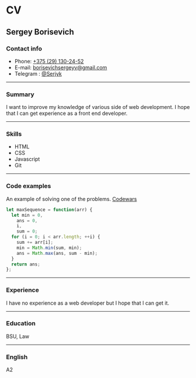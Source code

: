 # CV

## Sergey Borisevich

### Contact info

- Phone: [+375 (29) 130-24-52](tel:+375291302452)
- E-mail: [borisevichsergeyv@gmail.com](mailto:borisevichsergeyv@gmail.com)
- Telegram : [@Serjyk](https://t.me/Serjyk)

---

### Summary

I want to improve my knowledge of various side of web development.
I hope that I can get experience as а front end developer.

---

### Skills

- HTML
- CSS
- Javascript
- Git

---

### Code examples

An example of solving one of the problems.
[Codewars](https://www.codewars.com/kata/54521e9ec8e60bc4de000d6c/javascript)

```javascript
let maxSequence = function(arr) {
  let min = 0,
    ans = 0,
    i,
    sum = 0;
  for (i = 0; i < arr.length; ++i) {
    sum += arr[i];
    min = Math.min(sum, min);
    ans = Math.max(ans, sum - min);
  }
  return ans;
};
```
---
### Experience 

I have no experience as a web developer but I hope that I can get it.

---
### Education 
BSU, Law

---
###  English 
A2